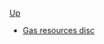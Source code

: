 <!-- gas resource discipline sidebar.md -->           
[Up](../../)

* [Gas resources disc](gas_resource_disc)